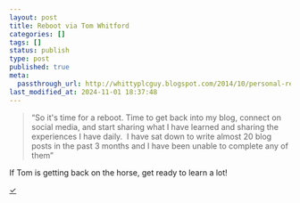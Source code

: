 ```yaml
---
layout: post
title: Reboot via Tom Whitford
categories: []
tags: []
status: publish
type: post
published: true
meta:
  passthrough_url: http://whittyplcguy.blogspot.com/2014/10/personal-reboot.html
last_modified_at: 2024-11-01 18:37:48
---
```


>“So it's time for a reboot. Time to get back into my blog, connect on social media, and start sharing what I have learned and sharing the experiences I have daily.  I have sat down to write almost 20 blog posts in the past 3 months and I have been unable to complete any of them”



If Tom is getting back on the horse, get ready to learn a lot!


[✓](2014/10/10/reboot-via-tom-whitford)
